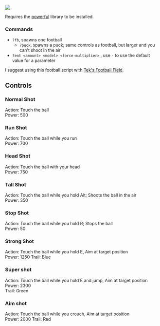 ![](http://i.imgur.com/aBKQs5K.png)

Requires the [powerful](https://github.com/its-suun/gmod/tree/master/starfall/lib) library to be installed.

### Commands
  - `?fb`, spawns one football
	- `?puck`, spawns a puck; same controls as football, but larger and you can't shoot in the air
  - `?ent <amount> <model> <force-multiplier>` , use `-` to use the default value for a parameter

I suggest using this football script with [Tek's Football Field](https://github.com/its-suun/gmod/blob/master/expression2/tekFootballField.txt).

## Controls

### Normal Shot
Action: Touch the ball  
Power: 500

### Run Shot
Action: Touch the ball while you run  
Power: 700

### Head Shot
Action: Touch the ball with your head  
Power: 750  

### Tall Shot
Action: Touch the ball while you hold Alt; Shoots the ball in the air  
Power: 350  

### Stop Shot
Action: Touch the ball while you hold R; Stops the ball  
Power: 50  

### Strong Shot
Action: Touch the ball while you hold E,  Aim at target position  
Power: 1250 
Trail: Blue  

### Super shot
Action: Touch the ball while you hold E and jump, Aim at target position  
Power: 2300  
Trail: Green  

### Aim shot
Action: Touch the ball while you crouch, Aim at target position  
Power: 2000 
Trail: Red  
